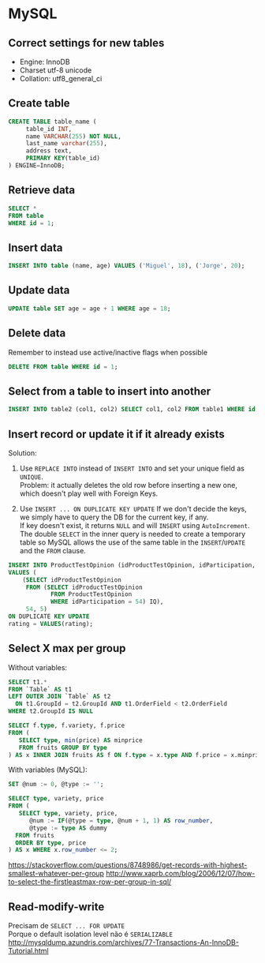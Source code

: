 # MySQL

## Correct settings for new tables

- Engine: InnoDB
- Charset utf-8 unicode
- Collation: utf8_general_ci

## Create table
```sql
CREATE TABLE table_name (
     table_id INT,
     name VARCHAR(255) NOT NULL,
     last_name varchar(255),
     address text,
     PRIMARY KEY(table_id)
) ENGINE=InnoDB;
```

## Retrieve data

```sql
SELECT *
FROM table
WHERE id = 1;
```

## Insert data

```sql
INSERT INTO table (name, age) VALUES ('Miguel', 18), ('Jorge', 20);
```

## Update data

```sql
UPDATE table SET age = age + 1 WHERE age = 18;
```

## Delete data

Remember to instead use active/inactive flags when possible

```sql
DELETE FROM table WHERE id = 1;
```

## Select from a table to insert into another

```sql
INSERT INTO table2 (col1, col2) SELECT col1, col2 FROM table1 WHERE id = 1
```

## Insert record or update it if it already exists

Solution:

1. Use `REPLACE INTO` instead of `INSERT INTO` and set your unique field as `UNIQUE`.  
   Problem: it actually deletes the old row before inserting a new one, which doesn't play well with Foreign Keys.

2. Use `INSERT ... ON DUPLICATE KEY UPDATE`
   If we don't decide the keys, we simply have to query the DB for the current key, if any.  
   If key doesn't exist, it returns `NULL` and will `INSERT` using `AutoIncrement`.  
   The double `SELECT` in the inner query is needed to create a temporary table so MySQL allows the use of the same table in the `INSERT`/`UPDATE` and the `FROM` clause.

```sql
INSERT INTO ProductTestOpinion (idProductTestOpinion, idParticipation, rating)
VALUES (
    (SELECT idProductTestOpinion
     FROM (SELECT idProductTestOpinion
            FROM ProductTestOpinion
            WHERE idParticipation = 54) IQ),
     54, 5)
ON DUPLICATE KEY UPDATE
rating = VALUES(rating);
```

## Select X max per group
Without variables:
```sql
SELECT t1.*
FROM `Table` AS t1
LEFT OUTER JOIN `Table` AS t2
  ON t1.GroupId = t2.GroupId AND t1.OrderField < t2.OrderField
WHERE t2.GroupId IS NULL

SELECT f.type, f.variety, f.price
FROM (
   SELECT type, min(price) AS minprice
   FROM fruits GROUP BY type
) AS x INNER JOIN fruits AS f ON f.type = x.type AND f.price = x.minprice;
```

With variables (MySQL):
```sql
SET @num := 0, @type := '';

SELECT type, variety, price
FROM (
   SELECT type, variety, price,
      @num := IF(@type = type, @num + 1, 1) AS row_number,
      @type := type AS dummy
  FROM fruits
  ORDER BY type, price
) AS x WHERE x.row_number <= 2;
```
https://stackoverflow.com/questions/8748986/get-records-with-highest-smallest-whatever-per-group
http://www.xaprb.com/blog/2006/12/07/how-to-select-the-firstleastmax-row-per-group-in-sql/

## Read-modify-write

Precisam de `SELECT ... FOR UPDATE`  
Porque o default isolation level não é `SERIALIZABLE`  
http://mysqldump.azundris.com/archives/77-Transactions-An-InnoDB-Tutorial.html
